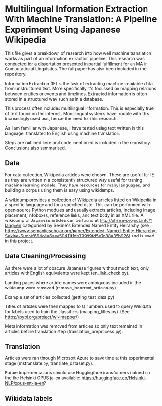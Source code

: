 # Multilingual Information Extraction With Machine Translation: A Pipeline Experiment Using Japanese Wikipedia

This file gives a breakdown of research into how well machine translation works as part of an information extraction pipeline. This research was conducted for a dissertation presented in partial fulfillment for an MA in Computational Linguistics. The full paper has also been included in the repository. 

Information Extraction (IE) is the task of extracting machine-readable data from unstructured
text. More specifically it's focussed on mapping relations between entities or events and timelines. Extracted information is often stored in a structured way such as in a database. 

This process often includes multilingual information. This is especially true of text found on the internet. Monolingual systems have trouble with this increasingly used text, hence the need for this research. 

As I am famililar with Japanese, I have tested using text written in this language, translated to English using machine translation. 

Steps are outlined here and code mentioned is included in the repository. Conclusions also summarised.

## Data

For data collection, Wikipedia articles were chosen. These are useful for IE as they are written in a consistently structured way useful for traning machine learning models. They have resources for many languages, and building a corpus using them is easy using wikidumps. 

A wikidump provides a collection of Wikipedia articles listed on Wikipedia in a specific language and for a specified date. This can be performed with open-source Python modules and usually extracts articles, including image placement, infoboxes, reference links, and text body in an XML file. A wikidump of Japanese articles can be found at http://shinra-project.info/?lang=en categorised by Sekine's Extended Named Entity Heirarchy (see https://www.semanticscholar.org/paper/Extended-Named-Entity-Hierarchy-Sekine-Sudo/f664c4a6aee50411f1db79999fd5e7c88a35b926) and is used in this project. 

## Data Cleaning/Processing
As there were a lot of obscure Japanese figures without much text, only articles with English equivalents were kept (en_link_check.py). 

Landing pages where article names were ambiguous included in the wikidump were removed (remove_incorrect_articles.py)

Example set of articles collected (getting_test_data.py)

Titles of articles were then mapped to Q numbers used to query Wikidata for labels used to train the classifiers (mapping_titles.py). (See https://pypi.org/project/wikimapper/)

Meta information was removed from articles so only text remained in articles before translation step (translation_preprocess.py).

## Translation
Articles were ran through Microsoft Azure to save time at this experimental stage (mstranslate.py, translate_dataset.py). 

Future implementations should use Huggingface transformers trained on the the Helsinki OPUS ja-en available: https://huggingface.co/Helsinki-NLP/opus-mt-ja-en?

## Wikidata labels 

